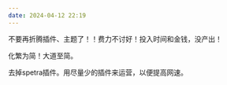 ```yaml
---
date: 2024-04-12 22:19
---
```


不要再折腾插件、主题了！！费力不讨好！投入时间和金钱，没产出！

化繁为简！大道至简。

去掉spetra插件。用尽量少的插件来运营，以便提高网速。



<!-- truncate -->
